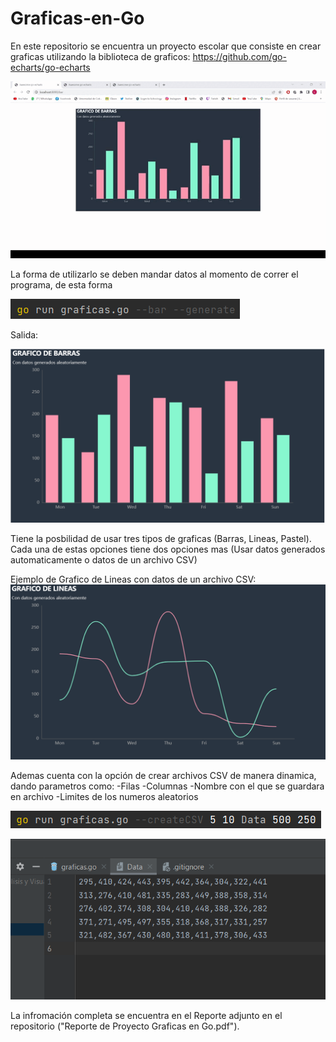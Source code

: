 # Graficas-en-Go

En este repositorio se encuentra un proyecto escolar que consiste en crear graficas utilizando la biblioteca de graficos: https://github.com/go-echarts/go-echarts

![Alt Text](https://github.com/1uisMoreno/Graficas-en-Go/blob/master/img/Graficas.gif)

La forma de utilizarlo se deben mandar datos al momento de correr el programa, de esta forma

![Alt Text](https://github.com/1uisMoreno/Graficas-en-Go/blob/master/img/SS%20bar%20random%20input.png)

Salida:

![Alt Text](https://github.com/1uisMoreno/Graficas-en-Go/blob/master/img/SS%20bar%20random%20output.png)

Tiene la posbilidad de usar tres tipos de graficas (Barras, Lineas, Pastel).
Cada una de estas opciones tiene dos opciones mas (Usar datos generados automaticamente o datos de un archivo CSV)

Ejemplo de Grafico de Lineas con datos de un archivo CSV:
![Alt Text](https://github.com/1uisMoreno/Graficas-en-Go/blob/master/img/SS%20line%20random%20output.png)

Ademas cuenta con la opción de crear archivos CSV de manera dinamica, dando parametros como:
-Filas
-Columnas
-Nombre con el que se guardara en archivo
-Limites de los numeros aleatorios

![Alt Text](https://github.com/1uisMoreno/Graficas-en-Go/blob/master/img/SS%20createCSV%20input.png)

![Alt Text](https://github.com/1uisMoreno/Graficas-en-Go/blob/master/img/SS%20createCSV%20output.png)

La infromación completa se encuentra en el Reporte adjunto en el repositorio ("Reporte de Proyecto Graficas en Go.pdf").
